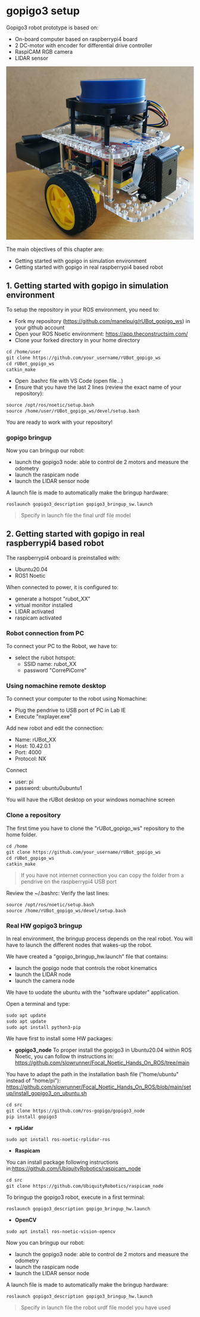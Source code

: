 # **gopigo3 setup**

Gopigo3 robot prototype is based on:
- On-board computer based on raspberrypi4 board
- 2 DC-motor with encoder for differential drive controller
- RaspiCAM RGB camera
- LIDAR sensor

<img src="./Images/01_SW_Model_Control/01_gopigo3_UB.png" />

The main objectives of this chapter are:
- Getting started with gopigo in simulation environment
- Getting started with gopigo in real raspberrypi4 based robot

## **1. Getting started with gopigo in simulation environment**

To setup the repository in your ROS environment, you need to:

- Fork my repository (https://github.com/manelpuig/rUBot_gopigo_ws) in your github account
- Open your ROS Noetic environment: https://app.theconstructsim.com/
- Clone your forked directory in your home directory

```shell
cd /home/user
git clone https://github.com/your_username/rUBot_gopigo_ws
cd rUBot_gopigo_ws
catkin_make
```
- Open .bashrc file with VS Code (open file...)
- Ensure that you have the last 2 lines (review the exact name of your repository):

```shell
source /opt/ros/noetic/setup.bash
source /home/user/rUBot_gopigo_ws/devel/setup.bash
```
You are ready to work with your repository!

### **gopigo bringup**

Now you can bringup our robot:
- launch the gopigo3 node: able to control de 2 motors and measure the odometry
- launch the raspicam node
- launch the LIDAR sensor node

A launch file is made to automatically make the bringup hardware:
```shell
roslaunch gopigo3_description gopigo3_bringup_sw.launch
```
> Specify in launch file the final urdf file model


## **2. Getting started with gopigo in real raspberrypi4 based robot**

The raspberrypi4 onboard is preinstalled with:
- Ubuntu20.04
- ROS1 Noetic

When connected to power, it is configured to:
- generate a hotspot "rubot_XX"
- virtual monitor installed
- LIDAR activated 
- raspicam activated 

### **Robot connection from PC**

To connect your PC to the Robot, we have to:
- select the rubot hotspot:
    - SSID name: rubot_XX 
    - password "CorrePiCorre"

### **Using nomachine remote desktop**
To connect your computer to the robot using Nomachine:
- Plug the pendrive to USB port of PC in Lab IE
- Execute "nxplayer.exe" 

Add new robot and edit the connection:
- Name: rUBot_XX
- Host: 10.42.0.1
- Port: 4000
- Protocol: NX

Connect
- user: pi
- password: ubuntu0ubuntu1

You will have the rUBot desktop on your windows nomachine screen

### **Clone a repository**

The first time you have to clone the "rUBot_gopigo_ws" repository to the home folder.
```shell
cd /home
git clone https://github.com/your_username/rUBot_gopigo_ws
cd rUBot_gopigo_ws
catkin_make
```
> If you have not internet connection you can copy the folder from a pendrive on the raspberrypi4 USB port

Review the ~/.bashrc: Verify the last lines:
```shell
source /opt/ros/noetic/setup.bash
source /home/rUBot_gopigo_ws/devel/setup.bash
```

### **Real HW gopigo3 bringup**

In real environment, the bringup process depends on the real robot. You will have to launch the different nodes that wakes-up the robot. 

We have created a "gopigo_bringup_hw.launch" file that contains:
- launch the gopigo node that controls the robot kinematics
- launch the LIDAR node
- launch the camera node

We have to uodate the ubuntu with the "software updater" application.

Open a terminal and type:
```shell
sudo apt update
sudo apt update
sudo apt install python3-pip
```

We have first to install some HW packages:
- **gopigo3_node**
To proper install the gopigo3 in Ubuntu20.04 within ROS Noetic, you can follow th instructions in: https://github.com/slowrunner/Focal_Noetic_Hands_On_ROS/tree/main

You have to adapt the path in the installation bash file ("home/ubuntu" instead of "home/pi"):
https://github.com/slowrunner/Focal_Noetic_Hands_On_ROS/blob/main/setup/install_gopigo3_on_ubuntu.sh

```shell
cd src
git clone https://github.com/ros-gopigo/gopigo3_node
pip install gopigo3
```

- **rpLidar**
```shell
sudo apt install ros-noetic-rplidar-ros
```
- **Raspicam**

You can install package following instructions in:https://github.com/UbiquityRobotics/raspicam_node

```shell
cd src
git clone https://github.com/UbiquityRobotics/raspicam_node
```
To bringup the gopigo3 robot, execute in a first terminal:
```shell
roslaunch gopigo3_description gopigo_bringup_hw.launch
```
- **OpenCV**
```shell
sudo apt install ros-noetic-vision-opencv
```
Now you can bringup our robot:
- launch the gopigo3 node: able to control de 2 motors and measure the odometry
- launch the raspicam node
- launch the LIDAR sensor node

A launch file is made to automatically make the bringup hardware:
```shell
roslaunch gopigo3_description gopigo3_bringup_hw.launch
```
> Specify in launch file the robot urdf file model you have used
